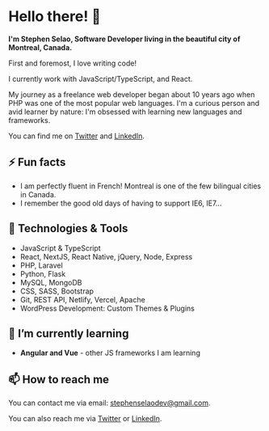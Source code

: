 # Hello there! 👋

**I'm Stephen Selao, Software Developer living in the beautiful city of Montreal, Canada.**

First and foremost, I love writing code!

I currently work with JavaScript/TypeScript, and React.

My journey as a freelance web developer began about 10 years ago when PHP was one of the most popular web languages. I'm a curious person and avid learner by nature: I'm obsessed with learning new languages and frameworks.

You can find me on [Twitter](https://twitter.com/StephenSelao) and [LinkedIn](https://www.linkedin.com/in/sselao/).


## ⚡ Fun facts

* I am perfectly fluent in French! Montreal is one of the few bilingual cities in Canada.
* I remember the good old days of having to support IE6, IE7...


## 🔧 Technologies & Tools

* JavaScript & TypeScript
* React, NextJS, React Native, jQuery, Node, Express
* PHP, Laravel
* Python, Flask
* MySQL, MongoDB
* CSS, SASS, Bootstrap
* Git, REST API, Netlify, Vercel, Apache
* WordPress Development: Custom Themes & Plugins



## 🌱 I’m currently learning

* **Angular and Vue** - other JS frameworks I am learning


## 📫 How to reach me

You can contact me via email: [stephenselaodev@gmail.com](mailto:stephenselaodev@gmail.com).

You can also reach me via [Twitter](https://twitter.com/StephenSelao) or [LinkedIn](https://www.linkedin.com/in/sselao/).


